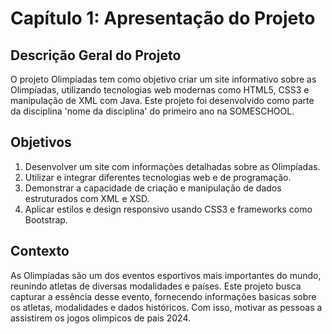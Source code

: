 # Capítulo 1: Apresentação do Projeto

## Descrição Geral do Projeto

O projeto Olimpíadas tem como objetivo criar um site informativo sobre as Olimpíadas, utilizando tecnologias web modernas como HTML5, CSS3 e manipulação de XML com Java. Este projeto foi desenvolvido como parte da disciplina 'nome da disciplina' do primeiro ano na SOMESCHOOL.

## Objetivos

1. Desenvolver um site com informações detalhadas sobre as Olimpíadas.
2. Utilizar e integrar diferentes tecnologias web e de programação.
3. Demonstrar a capacidade de criação e manipulação de dados estruturados com XML e XSD.
4. Aplicar estilos e design responsivo usando CSS3 e frameworks como Bootstrap.

## Contexto

As Olimpíadas são um dos eventos esportivos mais importantes do mundo, reunindo atletas de diversas modalidades e países. Este projeto busca capturar a essência desse evento, fornecendo informações basicas sobre os atletas, modalidades e dados históricos. Com isso, motivar as pessoas a assistirem os jogos olimpicos de pais 2024.
